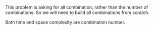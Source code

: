 
This problem is asking for all combination, rather than the number of
combinations. So we will need to build all combinations from scratch.

Both time and space complexity are combination number.
